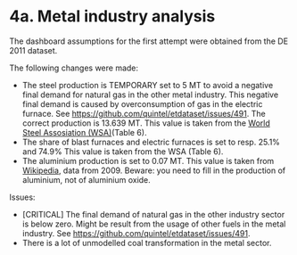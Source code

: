 # 4a. Metal industry analysis

The dashboard assumptions for the first attempt were obtained from the DE 2011 dataset.


The following changes were made:

- The steel production is TEMPORARY set to 5 MT to avoid a negative final demand for natural gas in the other metal industry. This negative final demand is caused by overconsumption of gas in the electric furnace. See https://github.com/quintel/etdataset/issues/491. The correct production is 13.639 MT. This value is taken from the [World Steel Assosiation (WSA)](http://www.worldsteel.org/dms/internetDocumentList/statistics-archive/yearbook-archive/Steel-Statistical-Yearbook-2013/document/Steel-Statistical-Yearbook-2012.pdf)(Table 6).
- The share of blast furnaces and electric furnaces is set to resp. 25.1% and 74.9% This value is taken from the WSA (Table 6).
- The aluminium production is set to 0.07 MT. This value is taken from [Wikipedia](http://en.wikipedia.org/wiki/List_of_countries_by_aluminium_production), data from 2009. Beware: you need to fill in the production of aluminium, not of aluminium oxide.


Issues:

- [CRITICAL] The final demand of natural gas in the other industry sector is below zero. Might be result from the usage of other fuels in the metal industry. See https://github.com/quintel/etdataset/issues/491.
- There is a lot of unmodelled coal transformation in the metal sector.


